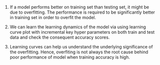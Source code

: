 1) If a model performs better on training set than testing set, it might be due to overfitting. The performance is required to be significantly better in training set in order to overfit the model.

2) We can learn the learning dynamics of the model via using learning curve plot with incremental key hyper parameters on both train and test data and check the consequent accuracy scores.

3) Learning curves can help us understand the underlying significance of the overfitting.
Hence, overfiting is not always the root cause behind poor performance of model when training accuracy is high.
